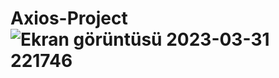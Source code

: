 # Axios-Project![Ekran görüntüsü 2023-03-31 221746](https://user-images.githubusercontent.com/101511733/229210551-724c9998-ddde-45fb-83e5-8f6f487d4b18.png)
